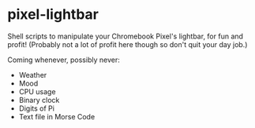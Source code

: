 # pixel-lightbar
Shell scripts to manipulate your Chromebook Pixel's lightbar, for fun and profit! (Probably not a lot of profit here though so don't quit your day job.)

Coming whenever, possibly never:
- Weather
- Mood
- CPU usage
- Binary clock
- Digits of Pi
- Text file in Morse Code
